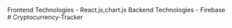 Frontend Technologies - React.js,chart.js
Backend Technologies - Firebase
#   C r y p t o c u r r e n c y - T r a c k e r 
 
 

